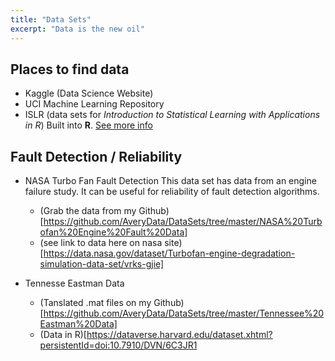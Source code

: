 ```yaml
---
title: "Data Sets"
excerpt: "Data is the new oil"
---
```


## Places to find data
- Kaggle (Data Science Website)
- UCI Machine Learning Repository
- ISLR (data sets for *Introduction to Statistical Learning with Applications in R*) Built into **R**. [See more info](https://cran.r-project.org/web/packages/ISLR/ISLR.pdf)

## Fault Detection / Reliability
- NASA Turbo Fan Fault Detection
This data set has data from an engine failure study. It can be useful for reliability of fault detection algorithms.
  - (Grab the data from my Github) [https://github.com/AveryData/DataSets/tree/master/NASA%20Turbofan%20Engine%20Fault%20Data]
  - (see link to data here on nasa site)[https://data.nasa.gov/dataset/Turbofan-engine-degradation-simulation-data-set/vrks-gjie]

- Tennesse Eastman Data
  - (Tanslated .mat files on my Github)[https://github.com/AveryData/DataSets/tree/master/Tennessee%20Eastman%20Data]
  - (Data in R)[https://dataverse.harvard.edu/dataset.xhtml?persistentId=doi:10.7910/DVN/6C3JR1
